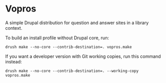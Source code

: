 Vopros
======

A simple Drupal distribution for question and answer sites in a library
context.

To build an install profile without Drupal core, run:

    drush make --no-core --contrib-destination=. vopros.make

If you want a developer version with Git working copies, run this
command instead:

    drush make --no-core --contrib-destination=. --working-copy vopros.make

